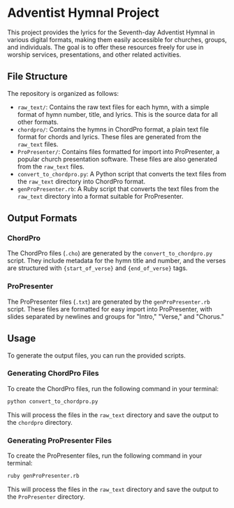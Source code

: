 # Adventist Hymnal Project

This project provides the lyrics for the Seventh-day Adventist Hymnal in various digital formats, making them easily accessible for churches, groups, and individuals. The goal is to offer these resources freely for use in worship services, presentations, and other related activities.

## File Structure

The repository is organized as follows:

-   `raw_text/`: Contains the raw text files for each hymn, with a simple format of hymn number, title, and lyrics. This is the source data for all other formats.
-   `chordpro/`: Contains the hymns in ChordPro format, a plain text file format for chords and lyrics. These files are generated from the `raw_text` files.
-   `ProPresenter/`: Contains files formatted for import into ProPresenter, a popular church presentation software. These files are also generated from the `raw_text` files.
-   `convert_to_chordpro.py`: A Python script that converts the text files from the `raw_text` directory into ChordPro format.
-   `genProPresenter.rb`: A Ruby script that converts the text files from the `raw_text` directory into a format suitable for ProPresenter.

## Output Formats

### ChordPro

The ChordPro files (`.cho`) are generated by the `convert_to_chordpro.py` script. They include metadata for the hymn title and number, and the verses are structured with `{start_of_verse}` and `{end_of_verse}` tags.

### ProPresenter

The ProPresenter files (`.txt`) are generated by the `genProPresenter.rb` script. These files are formatted for easy import into ProPresenter, with slides separated by newlines and groups for "Intro," "Verse," and "Chorus."

## Usage

To generate the output files, you can run the provided scripts.

### Generating ChordPro Files

To create the ChordPro files, run the following command in your terminal:

```bash
python convert_to_chordpro.py
```

This will process the files in the `raw_text` directory and save the output to the `chordpro` directory.

### Generating ProPresenter Files

To create the ProPresenter files, run the following command in your terminal:

```bash
ruby genProPresenter.rb
```

This will process the files in the `raw_text` directory and save the output to the `ProPresenter` directory.